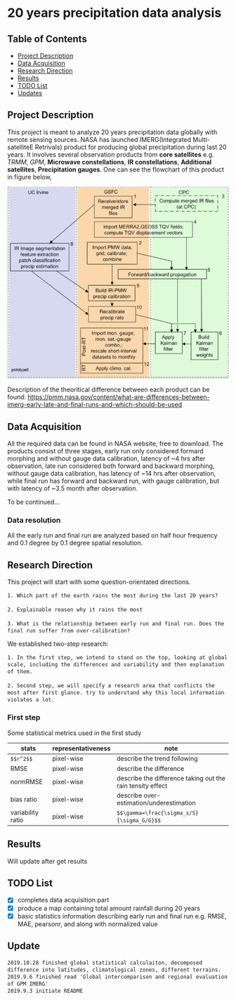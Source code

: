 # 20 years precipitation data analysis

## Table of Contents

- [Project Description](#description)
- [Data Acquisition](#data)
- [Research Direction](#direction)
- [Results](#results)
- [TODO List](#todo)
- [Updates](#updates)

## Project Description<a name='description'></a>

This project is meant to analyze 20 years precipitation data globally with remote sensing sources. NASA has launched IMERG(Integrated Multi-satelliteE Retrivals) product for producing global precipitation during last 20 years. It involves several observation products from **core satellites** e.g. _TRMM_, _GPM_, **Microwave constellations**, **IR constellations**, **Additional satellites**, **Precipitation gauges**. One can see the flowchart of this product in figure below,

<img src="src/flowchart.png">

Description of the theoritical difference between each product can be found: https://pmm.nasa.gov/content/what-are-differences-between-imerg-early-late-and-final-runs-and-which-should-be-used

## Data Acquisition<a name='data'></a>
All the required data can be found in NASA website, free to download. The products consist of three stages, early run only considered formard morphing and without gauge data calibration, latency of ~4 hrs after observation, late run considered both forward and backward morphing, without gauge data calibration, has latency of ~14 hrs after observation, while final run has forward and backward run, with gauge calibration, but with latency of ~3.5 month after observation.

To be continued...

### Data resolution
All the early run and final run are analyzed based on half hour frequency and 0.1 degree by 0.1 degree spatial resolution.

## Research Direction<a name='direction'></a>

This project will start with some question-orientated directions.

    1. Which part of the earth rains the most during the last 20 years?

    2. Explainable reason why it rains the most

    3. What is the relationship between early run and final run. Does the final run suffer from over-calibration?
    
We established two-step research:

    1. In the first step, we intend to stand on the top, looking at global scale, including the differences and variability and then explanation of them.
    
    2. Second step, we will specify a research area that conflicts the most after first glance. try to understand why this local information violates a lot.
    
### First step

Some statistical metrics used in the first study

|stats|representativeness|note|
|-----|------------------|----|
|`$$r^2$$`|pixel-wise|describe the trend following|
|RMSE|pixel-wise|describe the difference|
|normRMSE|pixel-wise|describe the difference taking out the rain tensity effect|
|bias ratio|pixel-wise|describe over-estimation/underestimation|
|variability ratio|pixel-wise|`$$\gamma=\frac{\sigma_s/S}{\sigma_G/G}$$`|

## Results<a name='results'></a>
Will update after get results

## TODO List<a name='todo'></a>
- [x] completes data acquisition part
- [x] produce a map containing total amount rainfall during 20 years
- [x] basic statistics information describing early run and final run e.g. RMSE, MAE, pearsonr, and along with normalized value

## Update<a name='updates'></a>
    2019.10.28 finished global statistical calculaiton, decomposed difference into latitudes, climatological zones, different terrains.
    2019.9.6 finished read 'Global intercomparison and regional evaluation of GPM IMERG'
    2019.9.3 initiate README
